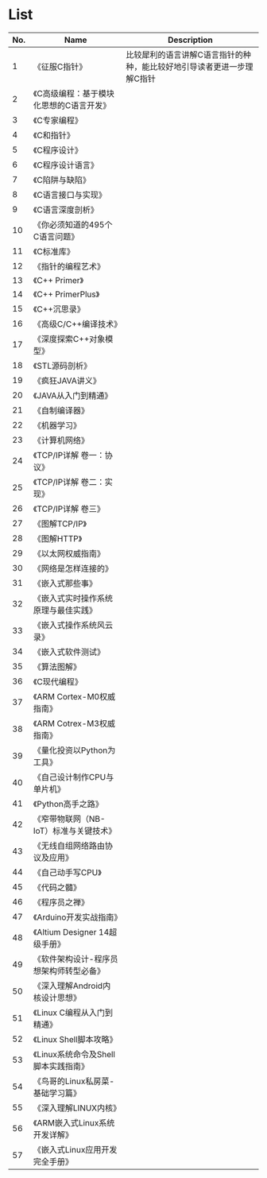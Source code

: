 # List

No. | Name | Description
----|------|-----------------------------
1   | 《征服C指针》|  比较犀利的语言讲解C语言指针的种种，能比较好地引导读者更进一步理解C指针
2   | 《C高级编程：基于模块化思想的C语言开发》 | 
3   | 《C专家编程》|
4   | 《C和指针》  |
5   | 《C程序设计》|
6   | 《C程序设计语言》|
7   | 《C陷阱与缺陷》|
8   | 《C语言接口与实现》|
9   | 《C语言深度剖析》|
10  | 《你必须知道的495个C语言问题》|
11  | 《C标准库》|
12  | 《指针的编程艺术》|
13  | 《C++ Primer》|
14  | 《C++ PrimerPlus》|
15  | 《C++沉思录》|
16  | 《高级C/C++编译技术》|
17  | 《深度探索C++对象模型》|
18  | 《STL源码剖析》|
19  | 《疯狂JAVA讲义》|
20  | 《JAVA从入门到精通》|
21  | 《自制编译器》 |
22  | 《机器学习》 |
23  | 《计算机网络》 |
24  | 《TCP/IP详解 卷一：协议》 |
25  | 《TCP/IP详解 卷二：实现》 |
26  | 《TCP/IP详解 卷三》 |
27  | 《图解TCP/IP》 |   
28  | 《图解HTTP》 |
29  | 《以太网权威指南》 |
30  | 《网络是怎样连接的》 |
31  | 《嵌入式那些事》 |
32  | 《嵌入式实时操作系统原理与最佳实践》 |
33  | 《嵌入式操作系统风云录》 |
34  | 《嵌入式软件测试》 |
35  | 《算法图解》 |
36  | 《C现代编程》 |
37  | 《ARM Cortex-M0权威指南》 |
38  | 《ARM Cotrex-M3权威指南》 |
39  | 《量化投资以Python为工具》 |
40  | 《自己设计制作CPU与单片机》 |
41  | 《Python高手之路》 |
42  | 《窄带物联网（NB-IoT）标准与关键技术》 |
43  | 《无线自组网络路由协议及应用》 |
44  | 《自己动手写CPU》 |
45  | 《代码之髓》 |
46  | 《程序员之禅》 |
47  | 《Arduino开发实战指南》 |
48  | 《Altium Designer 14超级手册》 |
49  | 《软件架构设计-程序员想架构师转型必备》 |
50  | 《深入理解Android内核设计思想》 |
51  | 《Linux C编程从入门到精通》 |
52  | 《Linux Shell脚本攻略》 |
53  | 《Linux系统命令及Shell脚本实践指南》 |
54  | 《鸟哥的Linux私房菜-基础学习篇》 |
55  | 《深入理解LINUX内核》 |
56  | 《ARM嵌入式Linux系统开发详解》 |
57  | 《嵌入式Linux应用开发完全手册》 |
